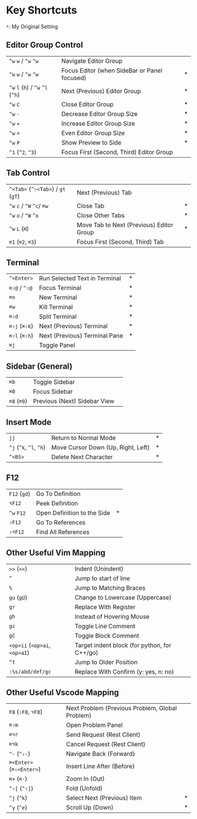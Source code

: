 # Key Shortcuts

`*`: My Original Setting

## Editor Group Control

|                                   |                                              |     |
| --------------------------------- | -------------------------------------------- | --- |
| `^w` `w` / `^w` `^w`              | Navigate Editor Group                        |     |
| `^w` `w` / `^w` `^w`              | Focus Editor (when SideBar or Panel focused) | *   |
| `^w` `l` (`h`) / `^w` `^l` (`^h`) | Next (Previous) Editor Group                 | *   |
| `^w` `C`                          | Close Editor Group                           | *   |
| `^w` `-`                          | Decrease Editor Group Size                   | *   |
| `^w` `+`                          | Increase Editor Group Size                   | *   |
| `^w` `=`                          | Even Editor Group Size                       | *   |
| `^w` `P`                          | Show Preview to Side                         | *   |
| `^1` (`^2`, `^3`)                 | Focus First (Second, Third) Editor Group     |     |

## Tab Control

|                                    |                                          |     |
| ---------------------------------- | ---------------------------------------- | --- |
| `^<Tab>` (`^⇧<Tab>`) / `gt` (`gT`) | Next (Previous) Tab                      |     |
| `^w` `c` / `^W` `^c`/ `⌘w`         | Close Tab                                | *   |
| `^w` `o` / `^W` `^o`               | Close Other Tabs                         | *   |
| `^w` `L` (`H`)                     | Move Tab to Next (Previous) Editor Group | *   |
| `⌘1` (`⌘2`, `⌘3`)                  | Focus First (Second, Third) Tab          |     |

## Terminal

|               |                               |     |
| ------------- | ----------------------------- | --- |
| `^<Enter>`    | Run Selected Text in Terminal | *   |
| `⌘⇧@` / `^⇧@` | Focus Terminal                | *   |
| `⌘n`          | New Terminal                  | *   |
| `⌘w`          | Kill Terminal                 | *   |
| `⌘⇧d`         | Split Terminal                | *   |
| `⌘⇧j` (`⌘⇧k`) | Next (Previous) Terminal      | *   |
| `⌘⇧l` (`⌘⇧h`) | Next (Previous) Terminal Pane | *   |
| `⌘j`          | Toggle Panel                  |     |

## Sidebar (General)

|             |                              |     |
| ----------- | ---------------------------- | --- |
| `⌘b`        | Toggle Sidebar               |     |
| `⌘0`        | Focus Sidebar                |     |
| `⌘8` (`⌘9`) | Previous (Next) Sidebar View |     |

## Insert Mode

|                         |                                    |     |
| ----------------------- | ---------------------------------- | --- |
| `jj`                    | Return to Normal Mode              | *   |
| `^j` (`^k`, `^l`, `^h`) | Move Cursor Down (Up, Right, Left) | *   |
| `^<BS>`                 | Delete Next Character              | *   |

## F12

|              |                             |     |
| ------------ | --------------------------- | --- |
| `F12` (`gd`) | Go To Definition            |     |
| `⌥F12`       | Peek Definition             |     |
| `^w` `F12`   | Open Definition to the Side | *   |
| `⇧F12`       | Go To References            |     |
| `⇧⌥F12`      | Find All References         |     |

## Other Useful Vim Mapping

|                               |                                              |     |
| ----------------------------- | -------------------------------------------- | --- |
| `>>` (`<<`)                   | Indent (Unindent)                            |     |
| `^`                           | Jump to start of line                        |     |
| `%`                           | Jump to Matching Braces                      |     |
| `gu` (`gU`)                   | Change to Lowercase (Uppercase)              |     |
| `gr`                          | Replace With Register                        |     |
| `gh`                          | Instead of Hovering Mouse                    |     |
| `gc`                          | Toggle Line Comment                          |     |
| `gC`                          | Toggle Block Comment                         |     |
| `<op>ii` (`<op>ai`, `<op>aI`) | Target indent block (for python, for C++/go) |     |
| `^t`                          | Jump to Older Position                       |     |
| `:%s/abd/def/gc`              | Replace With Confirm (y: yes, n: no)         |     |

## Other Useful Vscode Mapping

|                          |                                                 |     |
| ------------------------ | ----------------------------------------------- | --- |
| `F8` (`⇧F8`, `⌥F8`)      | Next Problem (Previous Problem, Global Problem) |     |
| `⌘⇧m`                    | Open Problem Panel                              |     |
| `⌘⌥r`                    | Send Request (Rest Client)                      |     |
| `⌘⌥k`                    | Cancel Request (Rest Client)                    |     |
| `^-` (`^⇧-`)             | Navigate Back (Forward)                         |     |
| `⌘<Enter>` (`⌘⇧<Enter>`) | Insert Line After (Before)                      |     |
| `⌘+` (`⌘-`)              | Zoom In (Out)                                   |     |
| `^⇧[` (`^⇧]`)            | Fold (Unfold)                                   |     |
| `^j` (`^k`)              | Select Next (Previous) Item                     | *   |
| `^y` (`^e`)              | Scroll Up (Down)                                | *   |
